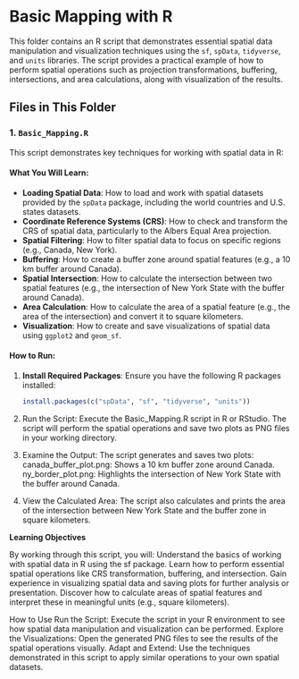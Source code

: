 # Basic Mapping with R

This folder contains an R script that demonstrates essential spatial data manipulation and visualization techniques using the `sf`, `spData`, `tidyverse`, and `units` libraries. The script provides a practical example of how to perform spatial operations such as projection transformations, buffering, intersections, and area calculations, along with visualization of the results.

## Files in This Folder

### 1. `Basic_Mapping.R`

This script demonstrates key techniques for working with spatial data in R:

#### What You Will Learn:

- **Loading Spatial Data**: How to load and work with spatial datasets provided by the `spData` package, including the world countries and U.S. states datasets.
- **Coordinate Reference Systems (CRS)**: How to check and transform the CRS of spatial data, particularly to the Albers Equal Area projection.
- **Spatial Filtering**: How to filter spatial data to focus on specific regions (e.g., Canada, New York).
- **Buffering**: How to create a buffer zone around spatial features (e.g., a 10 km buffer around Canada).
- **Spatial Intersection**: How to calculate the intersection between two spatial features (e.g., the intersection of New York State with the buffer around Canada).
- **Area Calculation**: How to calculate the area of a spatial feature (e.g., the area of the intersection) and convert it to square kilometers.
- **Visualization**: How to create and save visualizations of spatial data using `ggplot2` and `geom_sf`.

#### How to Run:

1. **Install Required Packages**: Ensure you have the following R packages installed:

   ```r
   install.packages(c("spData", "sf", "tidyverse", "units"))
   ```

2. Run the Script: Execute the Basic_Mapping.R script in R or RStudio. The script will perform the spatial operations and save two plots as PNG files in your working directory.

3. Examine the Output: The script generates and saves two plots:
        canada_buffer_plot.png: Shows a 10 km buffer zone around Canada.
        ny_border_plot.png: Highlights the intersection of New York State with the buffer around Canada.

4. View the Calculated Area: The script also calculates and prints the area of the intersection between New York State and the buffer zone in square kilometers.

**Learning Objectives**

By working through this script, you will:
    Understand the basics of working with spatial data in R using the sf package.
    Learn how to perform essential spatial operations like CRS transformation, buffering, and intersection.
    Gain experience in visualizing spatial data and saving plots for further analysis or presentation.
    Discover how to calculate areas of spatial features and interpret these in meaningful units (e.g., square kilometers).

How to Use
    Run the Script: Execute the script in your R environment to see how spatial data manipulation and visualization can be performed.
    Explore the Visualizations: Open the generated PNG files to see the results of the spatial operations visually.
    Adapt and Extend: Use the techniques demonstrated in this script to apply similar operations to your own spatial datasets.